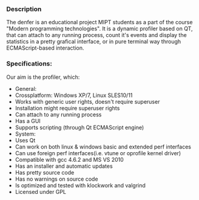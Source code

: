 ### Description
The denfer is an educational project MIPT students as a part of the course "Modern programming technologies". 
It is a dynamic profiler based on QT, that can attach to any running process, count it's events and display the
statistics in a pretty grafical interface, or in pure terminal way through ECMAScript-based interaction.

### Specifications:

Our aim is the profiler, which:

*  General:
 * Crossplatform: Windows XP/7, Linux SLES10/11
 * Works with generic user rights, doesn't require superuser
 * Installation might require superuser rights
 * Can attach to any running process
 * Has a GUI
 * Supports scripting (through Qt ECMAScript engine)
*  System:
 * Uses Qt
 * Can work on both linux & windows basic and extended perf interfaces
 * Can use foreign perf interfaces(i.e. vtune or oprofile kernel driver)
 * Compatible with gcc 4.6.2 and MS VS 2010
 * Has an installer and automatic updates
 * Has pretty source code
 * Has no warnings on source code
 * Is optimized and tested with klockwork and valgrind
 * Licensed under GPL

